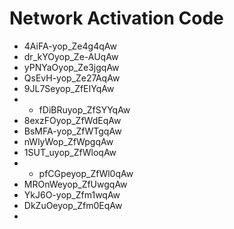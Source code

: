 # Network Activation Code
* 4AiFA-yop_Ze4g4qAw 
* dr_kYOyop_Ze-AUqAw 
* yPNYaOyop_Ze3jgqAw 
* QsEvH-yop_Ze27AqAw 
* 9JL7Seyop_ZfEIYqAw 
* * fDiBRuyop_ZfSYYqAw 
* 8exzFOyop_ZfWdEqAw 
* BsMFA-yop_ZfWTgqAw 
* nWlyWop_ZfWpgqAw 
* 1SUT_uyop_ZfWloqAw 
* * pfCGpeyop_ZfWl0qAw 
* MROnWeyop_ZfUwgqAw 
* YkJ6O-yop_Zfm1wqAw 
* DkZuOeyop_Zfm0EqAw
* 
